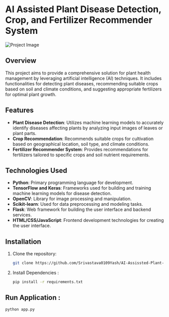 # AI Assisted Plant Disease Detection, Crop, and Fertilizer Recommender System

![Project Image](https://github.com/Srivastava0109Yash/AI-Assissted-Plant-Disease-Detection-Crop-and-Fertilizer-Recommender-System/blob/main/Images/ai_disease_detection.jpg)

## Overview

This project aims to provide a comprehensive solution for plant health management by leveraging artificial intelligence (AI) techniques. It includes functionalities for detecting plant diseases, recommending suitable crops based on soil and climate conditions, and suggesting appropriate fertilizers for optimal plant growth.

## Features

- **Plant Disease Detection**: Utilizes machine learning models to accurately identify diseases affecting plants by analyzing input images of leaves or plant parts.
- **Crop Recommendation**: Recommends suitable crops for cultivation based on geographical location, soil type, and climate conditions.
- **Fertilizer Recommender System**: Provides recommendations for fertilizers tailored to specific crops and soil nutrient requirements.

## Technologies Used

- **Python**: Primary programming language for development.
- **TensorFlow and Keras**: Frameworks used for building and training machine learning models for disease detection.
- **OpenCV**: Library for image processing and manipulation.
- **Scikit-learn**: Used for data preprocessing and modeling tasks.
- **Flask**: Web framework for building the user interface and backend services.
- **HTML/CSS/JavaScript**: Frontend development technologies for creating the user interface.

## Installation

1. Clone the repository:
   ```bash
   git clone https://github.com/Srivastava0109Yash/AI-Assissted-Plant-Disease-Detection-Crop-and-Fertilizer-Recommender-System.git

2. Install Dependencies :
   ```bash
   pip install -r requirements.txt

## Run Application :
   ```bash
   python app.py



